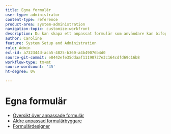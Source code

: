 ```yaml
---
title: Egna formulär
user-type: administrator
content-type: reference
product-area: system-administration
navigation-topic: customize-workfront
description: Du kan skapa ett anpassat formulär som användare kan bifoga till ett Workfront-objekt. Användare som arbetar med objektet kan fylla i det anpassade formuläret för att ge information om objektet.
author: Caroline
feature: System Setup and Administration
role: Admin
exl-id: a732344d-aca5-4825-b360-a4b49076b4d0
source-git-commit: e8442efe35ddaaf11190727e3c164cdfd69c16b8
workflow-type: tm+mt
source-wordcount: '45'
ht-degree: 0%

---
```


# Egna formulär

* [Översikt över anpassade formulär](../../../administration-and-setup/customize-workfront/create-manage-custom-forms/custom-forms-overview.md)
* [Äldre anpassad formulärbyggare](/help/quicksilver/administration-and-setup/customize-workfront/create-manage-custom-forms/use-the-custom-form-builder.md)
* [Formulärdesigner](/help/quicksilver/administration-and-setup/customize-workfront/create-manage-custom-forms/form-designer/form-designer-toc.md)

